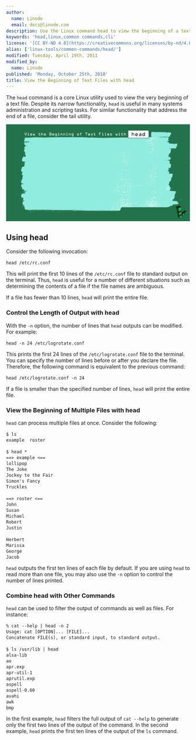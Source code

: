 ```yaml
---
author:
  name: Linode
  email: docs@linode.com
description: Use the Linux command head to view the beginning of a text file
keywords: 'head,linux,common commands,cli'
license: '[CC BY-ND 4.0](https://creativecommons.org/licenses/by-nd/4.0)'
alias: ['linux-tools/common-commands/head/']
modified: Tuesday, April 19th, 2011
modified_by:
  name: Linode
published: 'Monday, October 25th, 2010'
title: View the Beginning of Text Files with head
---
```


The `head` command is a core Linux utility used to view the very beginning of a text file. Despite its narrow functionality, `head` is useful in many systems administration and scripting tasks. For similar functionality that address the end of a file, consider the tail utility.

![Title graphic](/docs/assets/view_the_beginning_of_text_files_with_head_smg.png)

## Using head

Consider the following invocation:

    head /etc/rc.conf

This will print the first 10 lines of the `/etc/rc.conf` file to standard output on the terminal. Thus, `head` is useful for a number of different situations such as determining the contents of a file if the file names are ambiguous.

If a file has fewer than 10 lines, `head` will print the entire file.

### Control the Length of Output with head

With the `-n` option, the number of lines that `head` outputs can be modified. For example:

    head -n 24 /etc/logrotate.conf

This prints the first 24 lines of the `/etc/logrotate.conf` file to the terminal. You can specify the number of lines before or after you declare the file. Therefore, the following command is equivalent to the previous command:

    head /etc/logrotate.conf -n 24

If a file is smaller than the specified number of lines, `head` will print the entire file.

### View the Beginning of Multiple Files with head

`head` can process multiple files at once. Consider the following:

    $ ls 
    example  roster

    $ head * 
    ==> example <==
    lollipop
    The Joke
    Jockey to the Fair
    Simon's Fancy
    Truckles

    ==> roster <==
    John
    Susan
    Michael 
    Robert
    Justin

    Herbert
    Marissa
    George
    Jacob

`head` outputs the first ten lines of each file by default. If you are using `head` to read more than one file, you may also use the `-n` option to control the number of lines printed.

### Combine head with Other Commands

`head` can be used to filter the output of commands as well as files. For instance:

    % cat --help | head -n 2
    Usage: cat [OPTION]... [FILE]...
    Concatenate FILE(s), or standard input, to standard output.

    $ ls /usr/lib | head
    alsa-lib
    ao
    apr.exp
    apr-util-1
    aprutil.exp
    aspell
    aspell-0.60
    avahi
    awk
    bmp

In the first example, `head` filters the full output of `cat --help` to generate only the first two lines of the output of the command. In the second example, `head` prints the first ten lines of the output of the `ls` command.